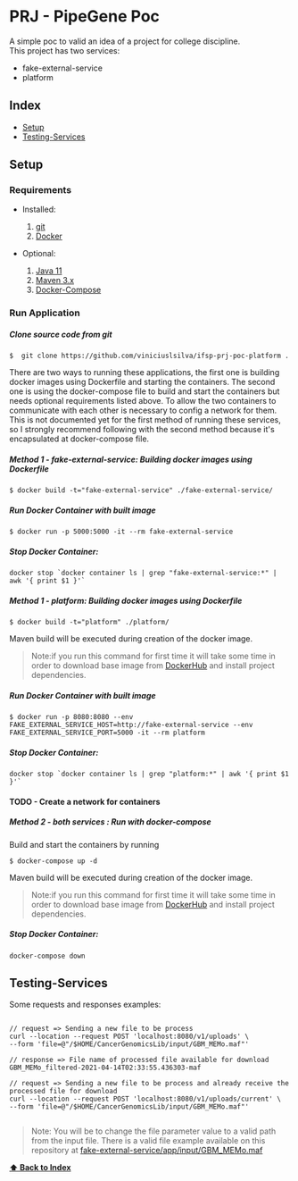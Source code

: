 # PRJ - PipeGene Poc

A simple poc to valid an idea of a project for college discipline.  
This project has two services:

- fake-external-service
- platform


## Index
* [Setup](#Setup)
* [Testing-Services](#Testing-Services)


## Setup
### Requirements

* Installed:
  1.	[git](https://www.digitalocean.com/community/tutorials/how-to-contribute-to-open-source-getting-started-with-git)
  2.	[Docker](https://www.docker.com/)

* Optional:
  1.	[Java 11](https://www.oracle.com/technetwork/java/javase/overview/index.html)
  2.	[Maven 3.x](https://maven.apache.org/install.html)
  3.	[Docker-Compose](https://docs.docker.com/compose/install/)

### Run Application
##### Clone source code from git
```  
$  git clone https://github.com/viniciuslsilva/ifsp-prj-poc-platform .  
```

There are two ways to running these applications, the first one is building docker images using Dockerfile and starting the containers. The second one is using the docker-compose file to build and start the containers but needs optional requirements listed above.
To allow the two containers to communicate with each other is necessary to config a network for them. This is not documented yet for the first method of running these services, so I strongly recommend following with the second method because it's encapsulated at docker-compose file.

##### Method 1 - fake-external-service:	Building docker images using Dockerfile
```  
$ docker build -t="fake-external-service" ./fake-external-service/  
```  
##### Run Docker Container with built image
```  
$ docker run -p 5000:5000 -it --rm fake-external-service   
```  

#####  Stop Docker Container:
```  
docker stop `docker container ls | grep "fake-external-service:*" | awk '{ print $1 }'`  
```  
##### Method 1 - platform:	Building docker images using Dockerfile
```  
$ docker build -t="platform" ./platform/  
```  
Maven build will be executed during creation of the docker image.

>Note:if you run this command for first time it will take some time in order to download base image from [DockerHub](https://hub.docker.com/) and install project dependencies.

##### Run Docker Container  with built image
```  
$ docker run -p 8080:8080 --env FAKE_EXTERNAL_SERVICE_HOST=http://fake-external-service --env FAKE_EXTERNAL_SERVICE_PORT=5000 -it --rm platform
```  

#####  Stop Docker Container:
```  
docker stop `docker container ls | grep "platform:*" | awk '{ print $1 }'`  
```  
#### TODO - Create a network for containers

##### Method 2 - both services : Run with docker-compose

Build and start the containers by running

```  
$ docker-compose up -d 
```  
Maven build will be executed during creation of the docker image.

>Note:if you run this command for first time it will take some time in order to download base image from [DockerHub](https://hub.docker.com/) and install project dependencies.

##### Stop Docker Container:
```  
docker-compose down  
```  
## Testing-Services
Some requests and responses examples:

```  

// request => Sending a new file to be process
curl --location --request POST 'localhost:8080/v1/uploads' \
--form 'file=@"/$HOME/CancerGenomicsLib/input/GBM_MEMo.maf"'

// response => File name of processed file available for download
GBM_MEMo_filtered-2021-04-14T02:33:55.436303-maf

// request => Sending a new file to be process and already receive the processed file for download
curl --location --request POST 'localhost:8080/v1/uploads/current' \
--form 'file=@"/$HOME/CancerGenomicsLib/input/GBM_MEMo.maf"'


```  
>Note: You will be to change the file parameter value to a valid path from the input file. There is a valid file example available on this repository at [fake-external-service/app/input/GBM_MEMo.maf](https://github.com/viniciuslsilva/ifsp-prj-poc-platform/blob/main/fake-external-service/input/GBM_MEMo.maf)

**[⬆ Back to Index](#index)**
